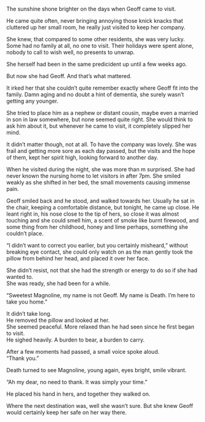 The sunshine shone brighter on the days when Geoff came to visit.  

He came quite often, never bringing annoying those knick knacks that cluttered up her small room, he really just visited to keep her company.  

She knew, that compared to some other residents, she was very lucky.   
Some had no family at all, no one to visit. Their holidays were spent alone, nobody to call to wish well, no presents to unwrap.  
 
She herself had been in the same predicident up until a few weeks ago.  

But now she had Geoff. And that’s what mattered.  

It irked her that she couldn’t quite remember exactly where Geoff fit into the family. Damn aging and no doubt a hint of dementia, she surely wasn’t getting any younger.   

She tried to place him as a nephew or distant cousin, maybe even a married in son in law somewhere, but none seemed quite right. She would think to ask him about it, but whenever he came to visit, it completely slipped her mind.
   
It didn’t matter though, not at all. 
To have the company was lovely. She was frail and getting more sore as each day passed, but the visits and the hope of them, kept her spirit high, looking forward to another day.  
 
When he visited during the night, she was more than m surprised. 
She had never known the nursing home to let visitors in after 7pm. She smiled weakly as she shifted in her bed, the small movements causing immense pain.   

Geoff smiled back and he stood, and walked towards her. Usually he sat in the chair, keeping a comfortable distance, but tonight, he came up close.
He leant right in, his nose close to the tip of hers, so close it was almost touching and she could smell him, a scent of smoke like burnt firewood, and some thing from her childhood, honey and lime perhaps, something she couldn’t place.   

“I didn’t want to correct you earlier, but you certainly misheard,” without breaking eye contact, she could only watch on as the man gently took the pillow from behind her head, and placed it over her face.   

She didn’t resist, not that she had the strength or energy to do so if she had wanted to.  
She was ready, she had been for a while.  
 
“Sweetest Magnoline, my name is not Geoff. My name is Death. I’m here to take you home.”
  
It didn’t take long.   
He removed the pillow and looked at her.   
She seemed peaceful. More relaxed than he had seen since he first began to visit.   
He sighed heavily. A burden to bear, a burden to carry.   

After a few moments had passed, a small voice spoke aloud.   
“Thank you.”  

Death turned to see Magnoline, young again, eyes bright, smile vibrant.   

“Ah my dear, no need to thank. It was simply your time.”  

He placed his hand in hers, and together they walked on. 

Where the next destination was, well she wasn’t sure. But she knew Geoff would certainly keep her safe on her way there.